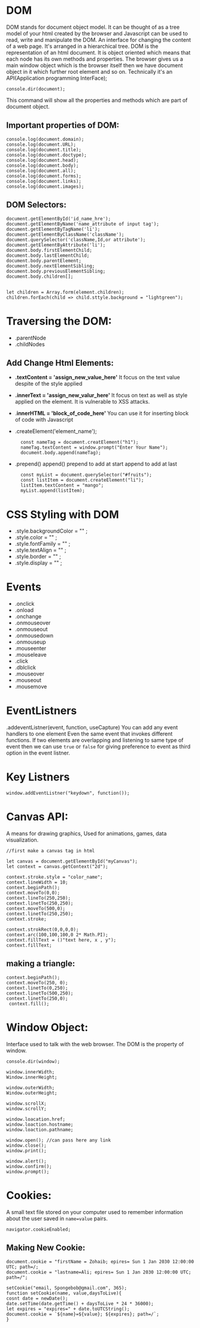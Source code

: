  # DOM
DOM stands for document object model. It can be thought of as a tree model of your html created by the browser and Javascript can be used to read, write and manipulate the DOM. An interface for changing the content of a web page.
It's arranged in a hierarchical tree. DOM is the representation of an html document.
It is object oriented which means that each node has its own methods and properties.
The browser gives us a main window object which is the browser itself then we have document object in it which further root element and so on.
Technically it's an API(Application programming InterFace);

	console.dir(document);

This command will show all the properties and methods which are part of document object.

## Important properties of DOM:

	console.log(document.domain);
	console.log(document.URL);
	console.log(document.title);
	console.log(document.doctype);
	console.log(document.head);
	console.log(document.body);
	console.log(document.all);
	console.log(document.forms);
	console.log(document.links);
	console.log(document.images);

## DOM Selectors:
	document.getElementById('id_name_hre');
	document.getElementByName('name_attribute of input tag');
	document.getElementByTagName('li');
	document.getElementByClassName('className');
	document.querySelector('className,Id,or attribute');
	document.getElementByAttribute('li');
	document.body.firstElementChild;
	document.body.lastElementChild;
	document.body.parentElement;
	document.body.nextElementSibling;
	document.body.previousElementSibling;
	document.body.children[];
	

	let children = Array.form(element.children);
	children.forEach(child => child.sttyle.background = "lightgreen");

# Traversing the DOM:
* .parentNode
* .childNodes

## Add Change Html Elements:
* **.textContent = 'assign_new_value_here'**     It focus on the text value despite of the style applied
* **.innerText = 'assign_new_valur_here'**          It focus on text as well as style applied on the element. It is vulnerable to XSS attacks.
* .**innerHTML = 'block_of_code_here'**            You can use it for inserting block of code with Javascript
* .createElement('element_name');

		const nameTag = document.creatElement("h1");
		nameTag.textContent = window.prompt("Enter Your Name");
		document.body.append(nameTag);

* .prepend()   append()
  prepend to add at start
  append to add at last

		const myList = document.querySelector("#fruits");
		const listItem = document.createElement("li");
		listItem.textContent = "mango";
		myList.append(listItem);

# CSS Styling with DOM

* .style.backgroundColor = "" ;
* .style.color = "" ;
*  .style.fontFamily = "" ;
* .style.textAlign = "" ;
* .style.border = "" ;
*  .style.display = "" ;

# Events
* .onclick
* .onload
* .onchange
* .onmouseover
* .onmouseout 
* .onmousedown
* .onmouseup 
* .mouseenter
* .mouseleave
* .click
* .dblclick
* .mouseover
* .mouseout
* .mousemove


# EventListners

.addeventListner(event, function, useCapture)
You can add any event handlers to one element
Even the same event that invokes different functions.
If two elements are overlapping and listening to same type of event then we can use `true`  or `false` for giving preference to event as third option in the event listner.

# Key Listners
	window.addEventListner("keydown", function());

# Canvas API:
A means for drawing graphics, Used for animations, games, data visualization.

	//first make a canvas tag in html
	
	let canvas = document.getElementById("myCanvas");
	let context = canvas.getContext("2d");
	
	context.stroke.style = "color_name";
	context.lineWidth = 10;
	context.beginPath();
	context.moveTo(0,0);
	context.lineTo(250,250);
	context.linetTo(250,250);
	context.moveTo(500,0);
	context.linetTo(250,250);
	context.stroke;
	
	context.strokRect(0,0,0,0);
	context.arc(100,100,100,0 2* Math.PI);
	context.fillText = ()"text here, x , y");
	context.fillText;
	

## making a triangle:


	context.beginPath();
	context.moveTo(250, 0);
	context.linetTo(0,250);
	context.linetTo(500,250);
	context.linetTo(250,0);
	 context.fill();


# Window Object:
Interface used to talk with the web browser.
The DOM is the property of window.

	console.dir(window);

	window.innerWidth;
	Window.innerHeight;

	window.outerWidth;
	Window.outerHeight;

	window.scrollX;
	window.scrollY;

	window.loacation.href;
	window.loaction.hostname;
	window.loaction.pathname;

	window.open(); //can pass here any link
	window.close();
	window.print();

	window.alert();
	window.confirm();
	window.prompt(); 


# Cookies:
A small text file stored on your computer used to remember information about the user saved in `name=value` pairs.

	navigator.cookieEnabled;
	

## Making New Cookie:
	document.cookie = "firstName = Zohaib; epires= Sun 1 Jan 2030 12:00:00 UTC; path=/;
	document.cookie = "lastname=Ali; epires= Sun 1 Jan 2030 12:00:00 UTC; path=/";

	setCookie("email, Spongebob@gmail.com", 365);
	function setCookie(name, value,daysToLive){
	cosnt date = newDate();
	date.setTime(date.getTime() + daysToLive * 24 * 36000);
	let expires = "expires=" + date.toUTCString();
	document.cookie = `${name}=${value}; ${expires}; path=/`;
	}